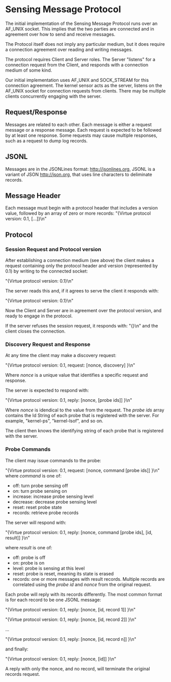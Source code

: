 # Sensing Message Protocol

The initial implementation of the Sensing Message Protocol runs over an AF_UNIX socket. This implies that the two parties are connected and in agreement over how to send and receive messages.

The Protocol itself does not imply any particular medium, but it does require a connection agreement over reading and writing messages.

The protocol requires Client and Server roles. The Server "listens" for a connection request from the Client, and responds with a connection medium of some kind.

Our initial implementation uses AF_UNIX and SOCK_STREAM for this connection agreement. The kernel sensor acts as the server, listens on the AF_UNIX socket for connection requests from clients. There may be multiple clients concurrently engaging with the server.


## Request/Response

Messages are related to each other. Each message is either a request message or a response message. Each request is expected to be followed by at least one response. Some requests may cause multiple responses, such as a request to dump log records.

## JSONL
Messages are in the JSONLines format: http://jsonlines.org, JSONL is a variant of JSON http://json.org, that uses line characters to deliminate records.

## Message Header
Each message must begin with a protocol header that includes a version value, followed by an array of zero or more records:
"{Virtue protocol version: 0.1, [...]}\n"

## Protocol

### Session Request and Protocol version
After establishing a connection medium (see above) the client makes a request containing only the protocol header and version (represented by 0.1) by writing to the connected socket:

"{Virtue protocol version: 0.1}\n"

The server reads this and, if it agrees to serve the client it responds with:

"{Virtue protocol version: 0.1}\n"

Now the Client and Server are in agreement over the protocol version, and ready to engage in the protocol.

If the server refuses the session request, it responds with:
"{}\n" and the client closes the connection.

### Discovery Request and Response
At any time the client may make a discovery request:

"{Virtue protocol version: 0.1, request: [nonce, discovery] }\n"

Where _nonce_ is a unique value that identifies a specific request and response.

The server is expected to respond with:

"{Virtue protocol version: 0.1, reply: [nonce, [probe ids]] }\n"

Where _nonce_ is idendical to the value from the request. The _probe ids_ array contains the Id String of each probe that is registered with the server. For example, "kernel-ps", "kernel-lsof", and so on.

The client then knows the identifying string of each probe that is registered with the server.

### Probe Commands
The client may issue commands to the probe:

"{Virtue protocol version: 0.1, request: [nonce, command [probe ids]] }\n"
where _command_ is one of:

* off: turn probe sensing off
* on: turn probe sensing on
* increase: increase probe sensing level
* decrease: decrease probe sensing level
* reset: reset probe state
* records: retrieve probe records


The server will respond with:

"{Virtue protocol version: 0.1, reply: [nonce, command [probe ids], [id, result]] }\n"

where _result_ is one of:

* off: probe is off
* on: probe is on
* level: probe is sensing at this level
* reset: probe is reset, meaning its state is erased
* records: one or more messages with result records. Multiple records are correlated using the _probe id_ and _nonce_ from the original request.

Each probe will reply with its records differently. The most common format is for each record to be one JSONL message:

"{Virtue protocol version: 0.1, reply: [nonce, [id, record 1]] }\n"

"{Virtue protocol version: 0.1, reply: [nonce, [id, record 2]] }\n"

...

"{Virtue protocol version: 0.1, reply: [nonce, [id, record n]] }\n"

and finally:

"{Virtue protocol version: 0.1, reply: [nonce, [id]] }\n"

A reply with only the nonce, and no record, will terminate the original records request.
